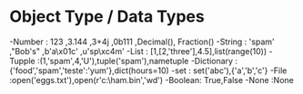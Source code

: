 # Object Type / Data Types

 -Number : 123 ,3.144 ,3+4j ,0b111 ,Decimal(),
    Fraction()
 -String : 'spam' ,"Bob's" ,b'a\x01c' ,u'sp\xc4m'
 -List : [1,[2,'three'],4.5],list(range(10))
 -Tupple :(1,'spam',4,'U'),tuple('spam'),nametuple
 -Dictionary :{'food','spam','teste':'yum'},dict(hours=10)
 -set : set('abc'),{'a','b','c'}
 -File :open('eggs.txt'),open(r'c:\ham.bin','wd')
 -Boolean: True,False
 -None :None